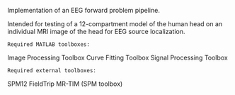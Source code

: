 Implementation of an EEG forward problem pipeline.

Intended for testing of a 12-compartment model of the human head on
an individual MRI image of the head for EEG source localization.

	Required MATLAB toolboxes:
Image Processing Toolbox
Curve Fitting Toolbox
Signal Processing Toolbox

	Required external toolboxes:
SPM12
FieldTrip
MR-TIM (SPM toolbox)
